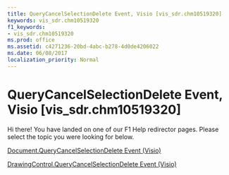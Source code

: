```yaml
---
title: QueryCancelSelectionDelete Event, Visio [vis_sdr.chm10519320]
keywords: vis_sdr.chm10519320
f1_keywords:
- vis_sdr.chm10519320
ms.prod: office
ms.assetid: c4271236-20bd-4abc-b278-4d0de4206022
ms.date: 06/08/2017
localization_priority: Normal
---
```



# QueryCancelSelectionDelete Event, Visio [vis_sdr.chm10519320]

Hi there! You have landed on one of our F1 Help redirector pages. Please select the topic you were looking for below.

[Document.QueryCancelSelectionDelete Event (Visio)](http://msdn.microsoft.com/library/6b784ad0-a8fb-dd07-9e87-abaa1509af1b%28Office.15%29.aspx)

[DrawingControl.QueryCancelSelectionDelete Event (Visio)](http://msdn.microsoft.com/library/30a3a0bc-a64b-a2e2-3bc1-ddfd3e4ee5ac%28Office.15%29.aspx)


